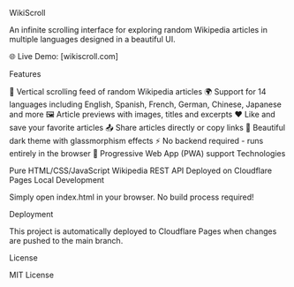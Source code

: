WikiScroll

An infinite scrolling interface for exploring random Wikipedia articles in multiple languages designed in a beautiful UI. 

🌐 Live Demo: [wikiscroll.com]

Features

📱 Vertical scrolling feed of random Wikipedia articles
🌍 Support for 14 languages including English, Spanish, French, German, Chinese, Japanese and more
🖼️ Article previews with images, titles and excerpts
❤️ Like and save your favorite articles
📤 Share articles directly or copy links
🎨 Beautiful dark theme with glassmorphism effects
⚡ No backend required - runs entirely in the browser
📲 Progressive Web App (PWA) support
Technologies

Pure HTML/CSS/JavaScript
Wikipedia REST API
Deployed on Cloudflare Pages
Local Development

Simply open index.html in your browser. No build process required!

Deployment

This project is automatically deployed to Cloudflare Pages when changes are pushed to the main branch.

License

MIT License
